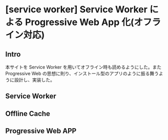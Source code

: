 # [service worker] Service Worker による Progressive Web App 化(オフライン対応)

## Intro

本サイトを Service Worker を用いてオフライン時も読めるようにした。また Progressive Web の思想に則り、インストール型のアプリのように振る舞うように設計し、実装した。

## Service Worker


## Offline Cache


## Progressive Web APP
